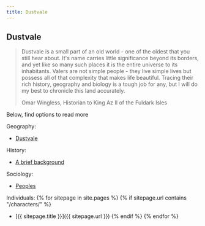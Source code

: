 ```yaml
---
title: Dustvale
---
```


## Dustvale

> Dustvale is a small part of an old world - one of the oldest that you still hear about. It's name carries little significance beyond its borders, and yet like so many such places it is the entire universe to its inhabitants. Valers are not simple people - they live simple lives but possess all of that complexity that makes life beautiful. Tracing their rich history, geography and biology is a tough job for any, but I will do my best to chronicle this land accurately.
>
> Omar Wingless, Historian to King Az II of the Fuldark Isles

Below, find options to read more

Geography:
* [Dustvale](./places/dustvale)

History:
* [A brief background](./history/background)

Sociology:
* [Peoples](./sociology/peoples)

Individuals:
{% for sitepage in site.pages %}
  {% if sitepage.url contains "/characters/" %}
* [{{ sitepage.title }}]({{ sitepage.url }})
  {% endif %}
{% endfor %}